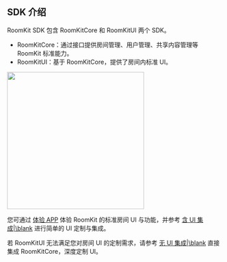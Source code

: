 ## SDK 介绍

RoomKit SDK 包含 RoomKitCore 和 RoomKitUI 两个 SDK。
- RoomKitCore：通过接口提供房间管理、用户管理、共享内容管理等 RoomKit 标准能力。
- RoomKitUI：基于 RoomKitCore，提供了房间内标准 UI。

<img src="/Pics/RoomKit/AllPlatform/SDK_Desc.png" width=320>

您可通过 [体验 APP](!Demo_App/Demo_App) 体验 RoomKit 的标准房间 UI 与功能，并参考 [含 UI 集成|\blank]() 进行简单的 UI 定制与集成。  

若 RoomKitUI 无法满足您对房间 UI 的定制需求，请参考 [无 UI 集成|\blank]() 直接集成 RoomKitCore，深度定制 UI。






